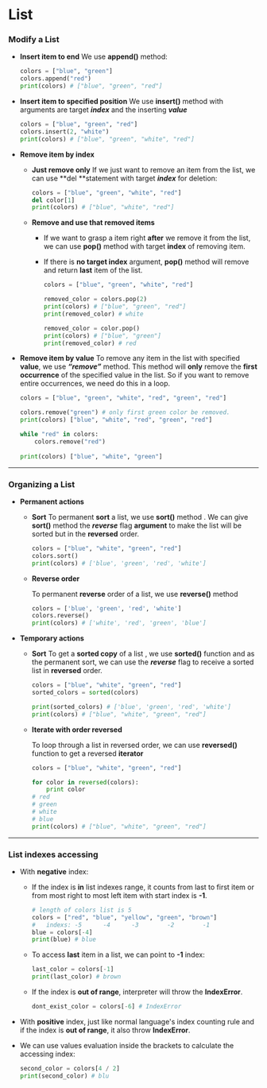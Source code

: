 # List



### Modify a List

- **Insert item to end**
  We use **append()** method:

  ```python
  colors = ["blue", "green"]
  colors.append("red")
  print(colors) # ["blue", "green", "red"]
  ```

  

- **Insert item to specified position**
  We use **insert()** method with arguments are target ***index*** and the inserting ***value***

  ```python
  colors = ["blue", "green", "red"]
  colors.insert(2, "white")
  print(colors) # ["blue", "green", "white", "red"]
  ```

  

- **Remove item by index**

  - **Just remove only**
    If we just want to remove an item from the list, we can use **del **statement with target ***index*** for deletion:

    ```python
    colors = ["blue", "green", "white", "red"]
    del color[1]
    print(colors) # ["blue", "white", "red"]
    ```

    

  - **Remove and use that removed items**

    - If we want to grasp a item right **after** we remove it from the list, we can use **pop()** method with target **index** of removing item. 

    - If there is **no target index** argument, **pop()** method will remove and return **last** item of the list.

      ```python
      colors = ["blue", "green", "white", "red"]
      
      removed_color = colors.pop(2)
      print(colors) # ["blue", "green", "red"]
      print(removed_color) # white
      
      removed_color = color.pop()
      print(colors) # ["blue", "green"]
      print(removed_color) # red
      ```
      
      
  
- **Remove item by value**
  To remove any item in the list with specified **value**, we use ***“remove”*** method. This method will **only** remove the **first occurrence** of the specified value in the list. So if you want to remove entire occurrences, we need do this in a loop.
  
  ```python
  colors = ["blue", "green", "white", "red", "green", "red"]
  
  colors.remove("green") # only first green color be removed.
  print(colors) ["blue", "white", "red", "green", "red"]
  
  while "red" in colors:
      colors.remove("red")
      
  print(colors) ["blue", "white", "green"]
  ```
  
  


------

### Organizing a List

- **Permanent actions**

  - **Sort**
    To permanent **sort**  a list, we use **sort()** method . We can give  **sort()**  method the ***reverse*** flag **argument** to make the list will be sorted but in the **reversed** order. 

    ```python
    colors = ["blue", "white", "green", "red"]
    colors.sort()
    print(colors) # ['blue', 'green', 'red', 'white']
    ```

    

  - **Reverse order**

    To  permanent **reverse** order of a list, we use **reverse()** method

    ```python
    colors = ['blue', 'green', 'red', 'white']
    colors.reverse()
    print(colors) # ['white', 'red', 'green', 'blue']
    ```
    
    

- **Temporary actions**

  - **Sort**
    To get a **sorted copy** of a list , we use **sorted()** function and as the permanent sort, we can use the ***reverse*** flag to receive a sorted list in **reversed** order.

    ````python
    colors = ["blue", "white", "green", "red"]
    sorted_colors = sorted(colors)
    
    print(sorted_colors) # ['blue', 'green', 'red', 'white']
    print(colors) # ["blue", "white", "green", "red"]
    ````

  - **Iterate with order reversed**

    To loop through a list in reversed order, we can use **reversed()** function to get a reversed **iterator**

    ```python
    colors = ["blue", "white", "green", "red"]
    
    for color in reversed(colors):
        print color
    # red
    # green
    # white
    # blue
    print(colors) # ["blue", "white", "green", "red"]
    ```
    
    
------

### List indexes accessing

- With **negative** index: 

  - If the index is **in** list indexes range, it counts from last to first item or from most right to most left item with start index is **-1**.

    ```python
    # length of colors list is 5
    colors = ["red", "blue", "yellow", "green", "brown"]
    #	indexs:	-5		-4		-3		  -2		-1
    blue = colors[-4]
    print(blue) # blue
    ```

  - To access **last** item in a list, we can  point to **-1** index:

    ```python
    last_color = colors[-1]
    print(last_color) # brown
    ```

  - If the index is **out of range**, interpreter will throw the **IndexError**.

    ```python
    dont_exist_color = colors[-6] # IndexError
    ```

- With **positive** index, just like normal language's index counting rule and if the index is **out of range**, it also throw **IndexError**.

- We can use values evaluation inside the brackets to calculate the accessing index:

  ```python
  second_color = colors[4 / 2]
  print(second_color) # blu
  ```

  

